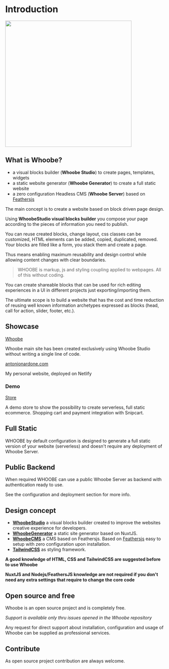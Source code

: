 # Introduction


<img src="https://res.cloudinary.com/moodgiver/image/upload/v1621793648/logo_rakvv8.svg" style="width:400px;height:auto;margin:0 auto;">


## What is Whoobe?

- a visual blocks builder (**Whoobe Studio**) to create pages, templates, widgets
- a static website generator (**Whoobe Generator**) to create a full static website
- a zero configuration Headless CMS (**Whoobe Server**) based on [Feathersjs](https://feathersjs.com) 

The main concept is to create a website based on block driven page design.

Using **WhoobeStudio visual blocks builder** you compose your page according to the pieces of information you need to publish.

You can reuse created blocks, change layout, css classes can be customized, HTML elements can be added, copied, duplicated, removed. Your blocks are filled like a form, you stack them and create a page.

Thus means enabling maximum reusability and design control while allowing content changes with clear boundaries.

> WHOOBE is markup, js and styling coupling applied to webpages. All of this without coding.

You can create shareable blocks that can be used for rich editing experiences in a UI in different projects just exporting/importing them.

The ultimate scope is to build a website that has the cost and time reduction of reusing well known information archetypes expressed as blocks (head, call for action, slider, footer, etc.).

## Showcase


[Whoobe](https://whoobe.vercel.app)

Whoobe main site has been created exclusively using Whoobe Studio without writing a single line of code.

[antonionardone.com](https://antonionardone.com)

My personal website, deployed on Netlify

### Demo

[Store](https://whoobe-store.vercel.app)

A demo store to show the possibility to create serverless, full static ecommerce. Shopping cart and payment integration with Snipcart.


## Full Static

WHOOBE by default configuration is designed to generate a full static version of your website (serverless) and doesn't require any deployment of Whoobe Server.

## Public Backend 

When required WHOOBE can use a public Whoobe Server as backend with authentication ready to use. 

See the configuration and deployment section for more info.

## Design concept
 

- [**WhoobeStudio**](https://github.com/swina/whoobe-studio-alpha) a visual blocks builder created to improve the websites creative experience for developers.
- [**WhoobeGenerator**](https://github.com/swina/whoobe-generator-alpha) a static site generator based on NuxtJS.
- [**WhoobeCMS**](https://github.com/swina/whoobe-server-alpha) a CMS based on Feathersjs.
Based on [Feathersjs](https://feathersjs.com) easy to setup with zero configuration upon installation.
- [**TailwindCSS**](https://tailwindcss.com) as styling framework.

**A good knowledge of HTML, CSS and TailwindCSS are suggested before to use Whoobe**

**NuxtJS and Nodejs/FeathersJS knowledge are not required if you don't need any extra settings that require to change the core code**


## Open source and free

Whoobe is an open source project and is completely free.

*Support is available only thru issues opened in the Whoobe repository*

Any request for direct support about installation, configuration and usage of Whoobe can be supplied as professional services.

## Contribute

As open source project contribution are always welcome. 



